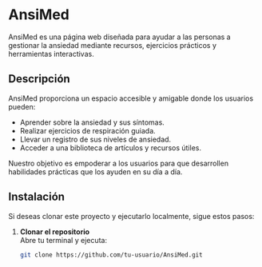 # AnsiMed

AnsiMed es una página web diseñada para ayudar a las personas a gestionar la ansiedad mediante recursos, ejercicios prácticos y herramientas interactivas.

## Descripción

AnsiMed proporciona un espacio accesible y amigable donde los usuarios pueden:
- Aprender sobre la ansiedad y sus síntomas.
- Realizar ejercicios de respiración guiada.
- Llevar un registro de sus niveles de ansiedad.
- Acceder a una biblioteca de artículos y recursos útiles.

Nuestro objetivo es empoderar a los usuarios para que desarrollen habilidades prácticas que los ayuden en su día a día.

## Instalación

Si deseas clonar este proyecto y ejecutarlo localmente, sigue estos pasos:

1. **Clonar el repositorio**  
   Abre tu terminal y ejecuta:  
   ```bash
   git clone https://github.com/tu-usuario/AnsiMed.git
